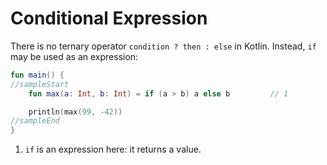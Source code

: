 # Conditional Expression

There is no ternary operator `condition ? then : else` in Kotlin. Instead, `if` may be used as an expression:

<div class="language-kotlin" theme="idea" data-min-compiler-version="1.3">

```kotlin
fun main() {
//sampleStart
    fun max(a: Int, b: Int) = if (a > b) a else b         // 1

    println(max(99, -42))
//sampleEnd
}
```

</div>

1. `if` is an expression here: it returns a value.
